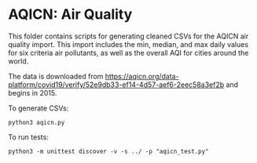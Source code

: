 # AQICN: Air Quality

This folder contains scripts for generating cleaned CSVs for the AQICN air quality import. This import includes the min, median, and max daily values for six criteria air pollutants, as well as the overall AQI for cities around the world.

The data is downloaded from https://aqicn.org/data-platform/covid19/verify/52e9db33-ef14-4d57-aef6-2eec58a3ef2b and begins in 2015.

To generate CSVs:
```
python3 aqicn.py
```

To run tests:
```
python3 -m unittest discover -v -s ../ -p "aqicn_test.py"
```
